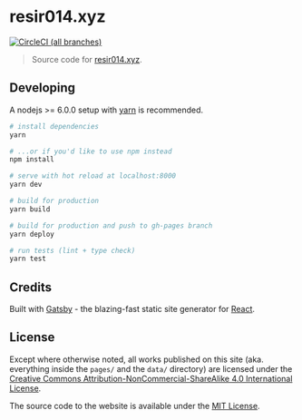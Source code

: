 # resir014.xyz

[![CircleCI (all branches)](https://img.shields.io/circleci/project/github/resir014/resir014.xyz.svg)](https://circleci.com/gh/resir014/resir014.xyz)

> Source code for [resir014.xyz](https://resir014.xyz).

## Developing

A nodejs >= 6.0.0 setup with [yarn](https://yarnpkg.com/) is recommended.

``` bash
# install dependencies
yarn

# ...or if you'd like to use npm instead
npm install

# serve with hot reload at localhost:8000
yarn dev

# build for production
yarn build

# build for production and push to gh-pages branch
yarn deploy

# run tests (lint + type check)
yarn test
```

## Credits

Built with [Gatsby](https://www.gatsbyjs.org/) - the blazing-fast static site generator for [React](https://facebook.github.io/react/).

## License

Except where otherwise noted, all works published on this site (aka. everything inside the `pages/` and the `data/` directory) are licensed under the <a rel="license" href="http://creativecommons.org/licenses/by-nc-sa/4.0/">Creative Commons Attribution-NonCommercial-ShareAlike 4.0 International License</a>.

The source code to the website is available under the [MIT License](LICENSE).
